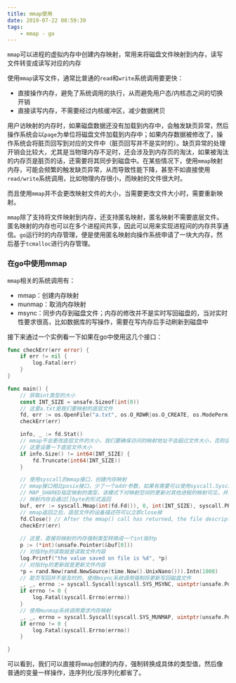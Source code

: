 ```yaml
---
title: mmap使用
date: 2019-07-22 08:59:39
tags:
	- mmap - go
---
```


`mmap`可以进程的虚拟内存中创建内存映射，常用来将磁盘文件映射到内存，读写文件转变成读写对应的内存

使用`mmap`读写文件，通常比普通的`read`和`write`系统调用要更快：

- 直接操作内存，避免了系统调用的执行，从而避免用户态/内核态之间的切换开销
- 直接读写内存，不需要经过内核缓冲区，减少数据拷贝

用户访映射的内存时，如果磁盘数据还没有加载到内存中，会触发缺页异常，然后操作系统会以`page`为单位将磁盘文件加载到内存中；如果内存数据被修改了，操作系统会将脏页回写到对应的文件中（脏页回写并不是实时的）。缺页异常的处理开销会比较大，尤其是当物理内存不足时，还会涉及到内存页的淘汰，如果被淘汰的内存页是脏页的话，还需要将其同步到磁盘中。在某些情况下，使用`mmap`映射内存，可能会频繁的触发缺页异常，从而导致性能下降，甚至不如直接使用`read/write`系统调用，比如物理内存很小，而映射的文件很大时。

而且使用`mmap`并不会更改映射文件的大小，当需要更改文件大小时，需要重新映射。



`mmap`除了支持将文件映射到内存，还支持匿名映射，匿名映射不需要底层文件。匿名映射的内存也可以在多个进程间共享，因此可以用来实现进程间的内存共享通信。`go`运行时的内存管理，便是使用匿名映射向操作系统申请了一块大内存，然后基于`tcmalloc`进行内存管理。



### 在go中使用mmap

`mmap`相关的系统调用有：

- mmap：创建内存映射
- munmap：取消内存映射
- msync：同步内存到磁盘文件；内存的修改并不是实时写回磁盘的，当对实时性要求很高，比如数据库的写操作，需要在写内存后手动刷新到磁盘中

接下来通过一个实例看一下如果在go中使用这几个接口：

```go
func checkErr(err error) {
	if err != nil {
		log.Fatal(err)
	}
}

func main() {
    // 获取int类型的大小
	const INT_SIZE = unsafe.Sizeof(int(0))
    // 这里a.txt是我们要映射的底层文件
	fd, err := os.OpenFile("a.txt", os.O_RDWR|os.O_CREATE, os.ModePerm)
	checkErr(err)

	info, _ := fd.Stat()
    // mmap不会更改底层文件的大小，我们要确保访问的映射地址不会超过文件大小，否则会panic
    // 这里设置一下底层文件大小
	if info.Size() != int64(INT_SIZE) {
		fd.Truncate(int64(INT_SIZE))
	}

    // 使用syscall的mmap接口，创建内存映射
    // mmap接口相比posix接口，少了一个addr参数，如果有需要可以使用syscall.Syscall6接口
    // MAP_SHARED指定映射的类型，该模式下对映射空间的更新对其他进程的映射可见，并且会写回底层文件
    // 映射内存会通过[]byte的形式返回
	buf, err := syscall.Mmap(int(fd.Fd()), 0, int(INT_SIZE), syscall.PROT_WRITE|syscall.PROT_READ, syscall.MAP_SHARED)
	// mmap返回之后，底层文件的设备描述符可以立即close掉
    fd.Close() // After the mmap() call has returned, the file descriptor can be closed immediately
	checkErr(err)
	
    // 这里，直接将映射的内存强制类型转换成一个int指针p
	p := (*int)(unsafe.Pointer(&buf[0]))
	// 对指针p的读取就是读取文件内容
	log.Printf("the value saved on file is %d", *p)
    // 对指针p的更新就是更新文件内容
	*p = rand.New(rand.NewSource(time.Now().UnixNano())).Intn(1000)
	// 脏页写回并不是及时的，使用msync系统调用强制将更新写回磁盘文件
	_, _, errno := syscall.Syscall(syscall.SYS_MSYNC, uintptr(unsafe.Pointer(p)), uintptr(INT_SIZE), syscall.MS_SYNC)
	if errno != 0 {
		log.Fatal(syscall.Errno(errno))
	}
	// 使用munmap系统调用需求内存映射
	_, _, errno = syscall.Syscall(syscall.SYS_MUNMAP, uintptr(unsafe.Pointer(p)), uintptr(INT_SIZE), 0)
	if errno != 0 {
		log.Fatal(syscall.Errno(errno))
	}

}
```

可以看到，我们可以直接将`mmap`创建的内存，强制转换成具体的类型值，然后像普通的变量一样操作，连序列化/反序列化都省了。